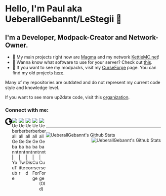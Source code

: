 # Hello, I'm Paul aka UeberallGebannt/LeStegii 👋

## I'm a Developer, Modpack-Creator and Network-Owner.
- 🧺 My main projects right now are [Magma][magma] and my network [KettleMC.net][kettlemc]!
- 🍬 Wanna know what software to use for your server? Check out [this][softwares].
- 🔨 If you want to see my modpacks, visit my [CurseForge][curseforge] page. You can find my old projects [here][curseforge-old].

Many of my repositories are outdated and do not represent my current code style and knowledge level.

If you want to see more up2date code, visit this [organization][kettlemc].

### Connect with me:

[<img align="left" alt="kettlemc.net" width="22px" src="https://raw.githubusercontent.com/iconic/open-iconic/master/svg/globe.svg" />][kettlemc]
[<img align="left" alt="UeberallGebannt | YouTube" width="22px" src="https://cdn.jsdelivr.net/npm/simple-icons@v3/icons/youtube.svg" />][youtube]
[<img align="left" alt="UeberallGebannt | Twitter" width="22px" src="https://cdn.jsdelivr.net/npm/simple-icons@v3/icons/twitter.svg" />][twitter]
[<img align="left" alt="UeberallGebannt | Discord" width="22px" src="https://cdn.jsdelivr.net/npm/simple-icons@v3/icons/discord.svg" />][discord]
[<img align="left" alt="UeberallGebannt | CurseForge" width="22px" src="https://cdn.jsdelivr.net/npm/simple-icons@v3/icons/curseforge.svg" />][curseforge]
[<img align="left" alt="UeberallGebannt | CurseForge (Old)" width="22px" src="https://cdn.jsdelivr.net/npm/simple-icons@v3/icons/curseforge.svg" />][curseforge-old]

<br/>

---

<img align="left" alt="UeberallGebannt's Github Stats" src="https://github-readme-stats.vercel.app/api/top-langs/?username=UeberallGebannt&show_icons=true&hide_border=true&theme=radical" />
<img align="right" alt="UeberallGebannt's Github Stats" src="https://github-readme-stats.vercel.app/api?username=UeberallGebannt&show_icons=true&hide_border=true&theme=radical" />


[kettlemc]: https://github.com/KettleMC-Network
[softwares]: https://github.com/UeberallGebannt/server-softwares
[magma]: https://github.com/magmafoundation/magma
[twitter]: https://twitter.com/ueberallgebannt
[discord]: https://discord.gg/f9P9HEj
[youtube]: https://www.youtube.com/channel/UCM9WaPEk7RclWZyyFcYRAwQ
[curseforge]: https://www.curseforge.com/members/kettlemc_net/projects
[curseforge-old]: https://www.curseforge.com/members/ueberallgebannt/projects
